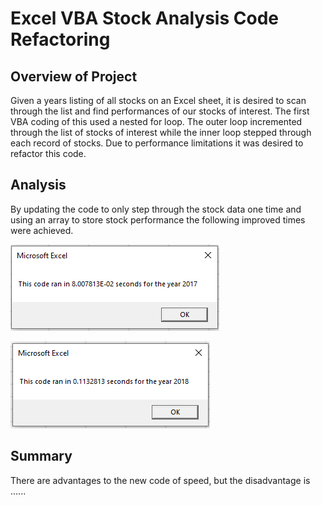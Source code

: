 
# Excel VBA Stock Analysis Code Refactoring

## Overview of Project
Given a years listing of all stocks on an Excel sheet, it is desired to scan through the list and find performances of our stocks of interest. The first VBA coding of this used a nested for loop.  The outer loop incremented through the list of stocks of interest while the inner loop stepped through each record of stocks.  Due to performance limitations it was desired to refactor this code.

## Analysis 

By updating the code to only step through the stock data one time and using an array to store stock performance the following improved times were achieved.

![alt text](https://github.com/jj2773/Excel-VBA-Stock-Analysis/blob/main/VBA_Challenge_2017.PNG)


![alt text](https://github.com/jj2773/Excel-VBA-Stock-Analysis/blob/main/VBA_Challenge_2018.PNG)


## Summary

There are advantages to the new code of speed, but the disadvantage is ......